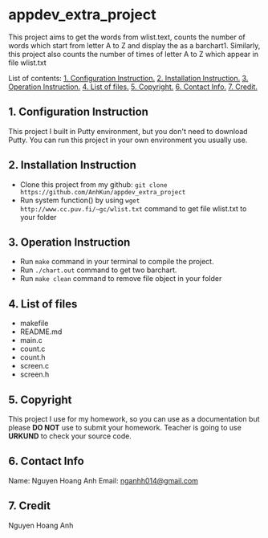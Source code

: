 # appdev_extra_project

This project aims to get the words from wlist.text, counts the number of words 
which start from letter A to Z and display the as a barchart1. 
Similarly, this project also counts the number of times of letter A to Z which appear in file wlist.txt

List of contents:
[1. Configuration Instruction.]()
[2. Installation Instruction.]()
[3. Operation Instruction.]()
[4. List of files.]()
[5. Copyright.]()
[6. Contact Info.]()
[7. Credit.]() 

## 1. Configuration Instruction

This project I built in Putty environment, but you don't need to download Putty. 
You can run this project in your own environment you usually use.

## 2. Installation Instruction

- Clone this project from my github: `git clone https://github.com/AnhKun/appdev_extra_project`
- Run system function() by using `wget http://www.cc.puv.fi/~gc/wlist.txt` command to get file wlist.txt to your folder

## 3. Operation Instruction

- Run `make` command in your terminal to compile the project.
- Run `./chart.out` command to get two barchart.
- Run `make clean` command to remove file object in your folder

## 4. List of files

- makefile
- README.md
- main.c
- count.c
- count.h
- screen.c
- screen.h

## 5. Copyright

This project I use for my homework, so you can use as a documentation but please **DO NOT** use to submit your homework. 
Teacher is going to use **URKUND** to check your source code.

## 6. Contact Info

Name: Nguyen Hoang Anh
Email: nganhh014@gmail.com

## 7. Credit

Nguyen Hoang Anh

